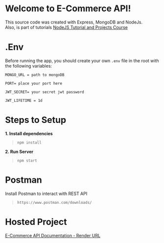 

# Welcome to E-Commerce API!

This source code was created with Express, MongoDB and NodeJs.  
Also, is part of tutorials [  NodeJS Tutorial and Projects Course](https://www.udemy.com/course/nodejs-tutorial-and-projects-course/) 

# .Env
Before running the app, you should create your own `.env` file in the root with the following variables:

    MONGO_URL = path to mongoDB

    PORT= place your port here

    JWT_SECRET= your secret jwt password

    JWT_LIFETIME = 1d

# Steps to Setup
 **1. Install dependencies**
  >`npm install`
  
 **2. Run Server**
>`npm start`


# Postman
Install Postman to interact with REST API
>`https://www.postman.com/downloads/`

# Hosted Project

[E-Commerce API Documentation - Render URL](https://ecommerce-api-nvhn.onrender.com/)
